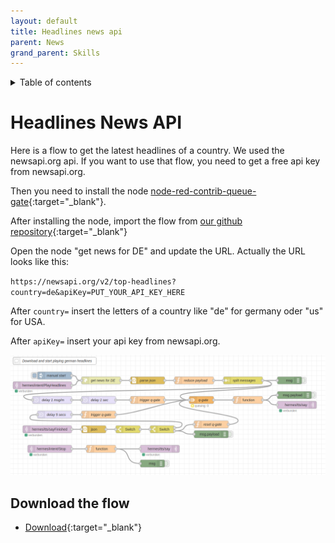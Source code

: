 ```yaml
---
layout: default
title: Headlines news api
parent: News
grand_parent: Skills
---
```

<details close markdown="block">
  <summary>
    Table of contents
  </summary>
  {: .text-delta }
1. TOC
{:toc}
</details>

# Headlines News API

Here is a flow to get the latest headlines of a country. We used the newsapi.org api. If you want to use that flow,
you need to get a free api key from newsapi.org.

Then you need to install the node [node-red-contrib-queue-gate](https://flows.nodered.org/node/node-red-contrib-queue-gate){:target="_blank"}.

After installing the node, import the flow from [our github repository](https://raw.githubusercontent.com/th-koeln-intia/ip-sprachassistent-team4/master/flows/headlines_api_de.json){:target="_blank"}

Open the node "get news for DE" and update the URL. Actually the URL looks like this:

`https://newsapi.org/v2/top-headlines?country=de&apiKey=PUT_YOUR_API_KEY_HERE`

After `country=` insert the letters of a country like "de" for germany oder "us" for USA.

After `apiKey=` insert your api key from newsapi.org.

![Example headlines flow](../../../assets/play_headlines_germany.png)

## Download the flow
- [Download](https://github.com/th-koeln-intia/ip-sprachassistent-team4/blob/master/flows/headlines_api_de.json){:target="_blank"}
